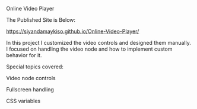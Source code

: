 Online Video Player

The Published Site is Below:

https://siyandamaykiso.github.io/Online-Video-Player/

In this project I customized the video controls and designed them manually. I focused on handling the video node and how to implement custom behavior for it.

Special topics covered:

Video node controls

Fullscreen handling

CSS variables

